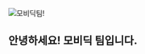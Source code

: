 ![모비딕팀!](https://user-images.githubusercontent.com/80014467/232985283-92ccf044-c03d-43ad-8016-6460ff7e4c7c.png)

## 안녕하세요! 모비딕 팀입니다.
